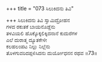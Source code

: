 +++
title = "073 ಸಿಲುಕಿದನು ತಿವಿ"

+++
ಸಿಲುಕಿದನು ತಿವಿ ಸ್ವಾಮಿದ್ರೋಹನ  
ಗಳದ ರಕುತಕೆ ಬಾಯನೊಡ್ಡೆನು  
ತಳವಿಯಲಿ ಹೊಕ್ಕೊಕ್ಕಲಿಕ್ಕಿದನಾನೆ ಕುದುರೆಗಳ  
ಎಲೆ ದುರಾತ್ಮ ದ್ಯೂತಕೇಳೀ  
ಕಲಹಲಂಪಟ ನಿಲ್ಲು ನಿಲ್ಲೆನು  
ತೊಳಗುವರಿದಪ್ಪಳಿಸಿದನು ದುರ್ಯೋಧನನ ರಥವ     ॥73॥